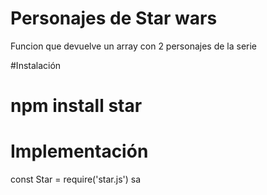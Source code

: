 # Personajes de Star wars

Funcion que devuelve un array con 2 personajes de la serie

#Instalación

# npm install star

# Implementación

const Star = require('star.js')
sa